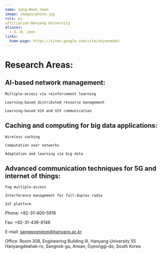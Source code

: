 ```yaml
---
name: Sang-Woon Jeon
image: images/photo.jpg
role: pi
affiliation:Hanyang University
aliases:
  - S.-W. Jeon
links:
  home-page: https://sites.google.com/site/swjeonweb/
---
```


# Research Areas:
## AI-based network management:

    Multiple-access via reinforcement learning 

    Learning-based distributed resource management

    Learning-based V2X and V2V communication

## Caching and computing for big data applications:

    Wireless caching 

    Computation over networks

    Adaptation and learning via big data

## Advanced communication techniques for 5G and internet of things:

    Fog multiple-access

    Interference management for full-duplex radio
    
    IoT platform 

Phone: +82-31-400-5918

Fax: +82-31-436-8146

E-mail: sangwoonjeon@hanyang.ac.kr

Office: Room 308, Engineering Building III, Hanyang University 55 Hanyangdeahak-ro, Sangnok-gu, Ansan, Gyeonggi-do, South Korea